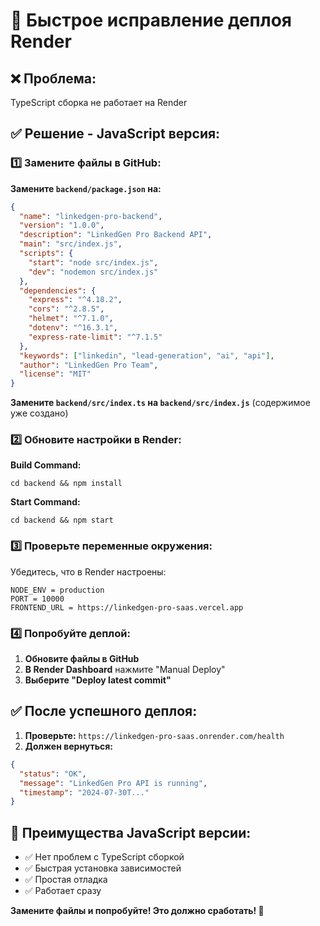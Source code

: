 # 🚀 Быстрое исправление деплоя Render

## ❌ Проблема:
TypeScript сборка не работает на Render

## ✅ Решение - JavaScript версия:

### 1️⃣ Замените файлы в GitHub:

**Замените `backend/package.json` на:**
```json
{
  "name": "linkedgen-pro-backend",
  "version": "1.0.0",
  "description": "LinkedGen Pro Backend API",
  "main": "src/index.js",
  "scripts": {
    "start": "node src/index.js",
    "dev": "nodemon src/index.js"
  },
  "dependencies": {
    "express": "^4.18.2",
    "cors": "^2.8.5",
    "helmet": "^7.1.0",
    "dotenv": "^16.3.1",
    "express-rate-limit": "^7.1.5"
  },
  "keywords": ["linkedin", "lead-generation", "ai", "api"],
  "author": "LinkedGen Pro Team",
  "license": "MIT"
}
```

**Замените `backend/src/index.ts` на `backend/src/index.js`** (содержимое уже создано)

### 2️⃣ Обновите настройки в Render:

**Build Command:**
```
cd backend && npm install
```

**Start Command:**
```
cd backend && npm start
```

### 3️⃣ Проверьте переменные окружения:

Убедитесь, что в Render настроены:
```
NODE_ENV = production
PORT = 10000
FRONTEND_URL = https://linkedgen-pro-saas.vercel.app
```

### 4️⃣ Попробуйте деплой:

1. **Обновите файлы в GitHub**
2. **В Render Dashboard** нажмите "Manual Deploy"
3. **Выберите "Deploy latest commit"**

## ✅ После успешного деплоя:

1. **Проверьте:** `https://linkedgen-pro-saas.onrender.com/health`
2. **Должен вернуться:**
```json
{
  "status": "OK",
  "message": "LinkedGen Pro API is running",
  "timestamp": "2024-07-30T..."
}
```

## 🎯 Преимущества JavaScript версии:

- ✅ Нет проблем с TypeScript сборкой
- ✅ Быстрая установка зависимостей
- ✅ Простая отладка
- ✅ Работает сразу

**Замените файлы и попробуйте! Это должно сработать! 🚀** 